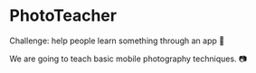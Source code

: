 # PhotoTeacher
Challenge: help people learn something through an app :calling:

We are going to teach basic mobile photography techniques. :camera:

